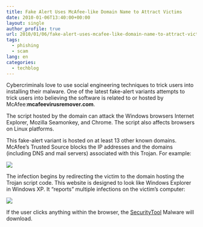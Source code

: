 ```yaml
---
title: Fake Alert Uses McAfee-like Domain Name to Attract Victims
date: 2010-01-06T13:40:00+00:00
layout: single
author_profile: true
url: 2010/01/06/fake-alert-uses-mcafee-like-domain-name-to-attract-victims/
tags:
  - phishing
  - scam
lang: en
categories: 
  - techblog
---
```

Cybercriminals love to use social engineering techniques to trick users into installing their malware. One of the latest fake-alert variants attempts to trick users into believing the software is related to or hosted by McAfee:**mcafeevirusremover.com**.

The script hosted by the domain can attack the Windows browsers Internet Explorer, Mozilla Seamonkey, and Chrome. The script also affects browsers on Linux platforms.

This fake-alert variant is hosted on at least 13 other known domains. McAfee’s Trusted Source blocks the IP addresses and the domains (including DNS and mail servers) associated with this Trojan. For example:

[![](http://4.bp.blogspot.com/_vaUVXcmC3OI/S0SKqR0UiHI/AAAAAAAAAjI/rzTROJLi21A/s640/TS+Screenshot.png)](http://4.bp.blogspot.com/_vaUVXcmC3OI/S0SKqR0UiHI/AAAAAAAAAjI/rzTROJLi21A/s1600-h/TS+Screenshot.png)

The infection begins by redirecting the victim to the domain hosting the Trojan script code. This website is designed to look like Windows Explorer in Windows XP. It “reports” multiple infections on the victim’s computer:

[![](http://3.bp.blogspot.com/_vaUVXcmC3OI/S0SKtpwCqJI/AAAAAAAAAjQ/LTRTQzMzTsE/s640/Domain+screenshot.jpg)](http://3.bp.blogspot.com/_vaUVXcmC3OI/S0SKtpwCqJI/AAAAAAAAAjQ/LTRTQzMzTsE/s1600-h/Domain+screenshot.jpg)

If the user clicks anything within the browser, the [SecurityTool](http://sites.google.com/site/boelectronic/computer/malware/list-of-common-malwares/securitytool) Malware will download.